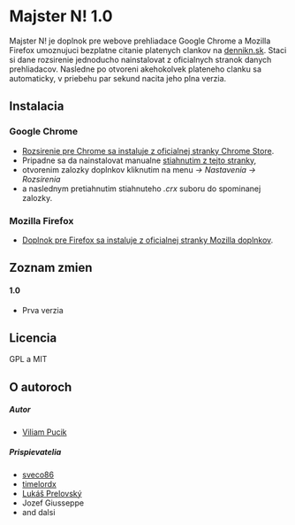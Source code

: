 Majster N! 1.0
======

Majster N! je doplnok pre webove prehliadace Google Chrome a Mozilla Firefox umoznujuci bezplatne citanie platenych clankov na [dennikn.sk](https://dennikn.sk). Staci si dane rozsirenie jednoducho nainstalovat z oficialnych stranok danych prehliadacov. Nasledne po otvoreni akehokolvek plateneho clanku sa automaticky, v priebehu par sekund nacita jeho plna verzia.

## Instalacia

### Google Chrome

* [Rozsirenie pre Chrome sa instaluje z oficialnej stranky Chrome Store](https://chrome.google.com/webstore/detail/majster-n/hblocgkbkaoehofhapgpjmagalooopbd).
* Pripadne sa da nainstalovat manualne [stiahnutim z tejto stranky](https://github.com/viliampucik/majster-n/raw/master/releases/majster-n-1.0.crx),
* otvorenim zalozky doplnkov kliknutim na menu *-> Nastavenia -> Rozsirenia*
* a naslednym pretiahnutim stiahnuteho *.crx* suboru do spominanej zalozky.

### Mozilla Firefox

* [Doplnok pre Firefox sa instaluje z oficialnej stranky Mozilla doplnkov](https://addons.mozilla.org/sk/firefox/addon/majster-n/).

## Zoznam zmien

#### 1.0

* Prva verzia

## Licencia

GPL a MIT

## O autoroch

##### Autor
* [Viliam Pucik](https://github.com/viliampucik)

##### Prispievatelia
* [sveco86](https://github.com/sveco86)
* [timelordx](https://github.com/timelordx)
* [Lukáš Prelovský](https://nadupanyweb.sk/)
* Jozef Giusseppe
* and dalsi
